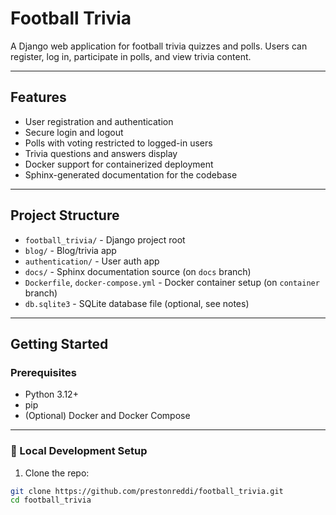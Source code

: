 # Football Trivia

A Django web application for football trivia quizzes and polls. Users can register, log in, participate in polls, and view trivia content.

---

## Features

- User registration and authentication
- Secure login and logout
- Polls with voting restricted to logged-in users
- Trivia questions and answers display
- Docker support for containerized deployment
- Sphinx-generated documentation for the codebase

---

## Project Structure

- `football_trivia/` - Django project root
- `blog/` - Blog/trivia app
- `authentication/` - User auth app
- `docs/` - Sphinx documentation source (on `docs` branch)
- `Dockerfile`, `docker-compose.yml` - Docker container setup (on `container` branch)
- `db.sqlite3` - SQLite database file (optional, see notes)

---

## Getting Started

### Prerequisites

- Python 3.12+
- pip
- (Optional) Docker and Docker Compose

---


### 🧪 Local Development Setup
1. Clone the repo:
```bash
git clone https://github.com/prestonreddi/football_trivia.git
cd football_trivia

